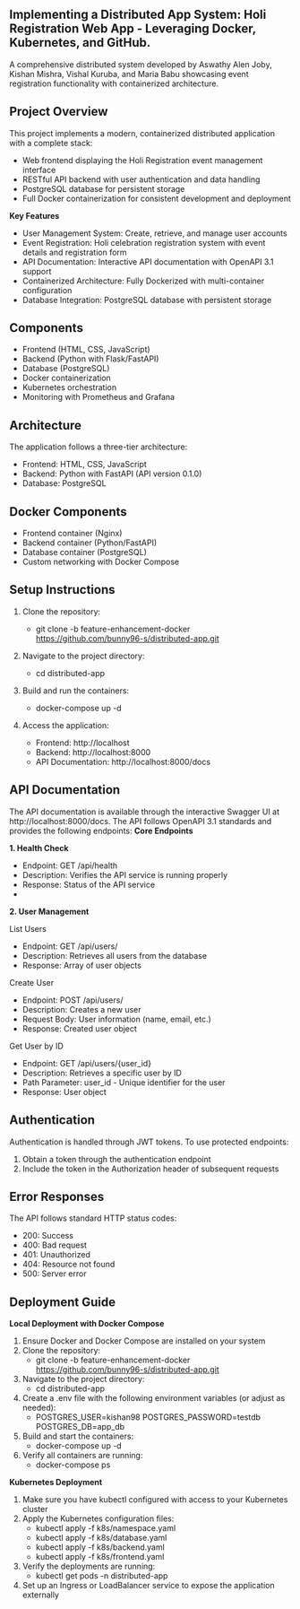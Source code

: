 ## Implementing a Distributed App System: Holi Registration Web App - Leveraging Docker, Kubernetes, and GitHub.

A comprehensive distributed system developed by Aswathy Alen Joby, Kishan Mishra, Vishal Kuruba, and Maria Babu showcasing event registration functionality with containerized architecture.

## Project Overview
This project implements a modern, containerized distributed application with a complete stack:
- Web frontend displaying the Holi Registration event management interface
- RESTful API backend with user authentication and data handling
- PostgreSQL database for persistent storage
- Full Docker containerization for consistent development and deployment

**Key Features**
- User Management System: Create, retrieve, and manage user accounts
- Event Registration: Holi celebration registration system with event details and registration 
  form
- API Documentation: Interactive API documentation with OpenAPI 3.1 support
- Containerized Architecture: Fully Dockerized with multi-container configuration
- Database Integration: PostgreSQL database with persistent storage

## Components
- Frontend (HTML, CSS, JavaScript)
- Backend (Python with Flask/FastAPI)
- Database (PostgreSQL)
- Docker containerization
- Kubernetes orchestration
- Monitoring with Prometheus and Grafana

## Architecture
The application follows a three-tier architecture:
- Frontend: HTML, CSS, JavaScript
- Backend: Python with FastAPI (API version 0.1.0)
- Database: PostgreSQL

## Docker Components
- Frontend container (Nginx)
- Backend container (Python/FastAPI)
- Database container (PostgreSQL)
- Custom networking with Docker Compose

## Setup Instructions
1. Clone the repository:
   - git clone -b feature-enhancement-docker https://github.com/bunny96-s/distributed-app.git
  
2. Navigate to the project directory:
   - cd distributed-app

3. Build and run the containers:
   - docker-compose up -d

4. Access the application:
   - Frontend: http://localhost
   - Backend: http://localhost:8000
   - API Documentation: http://localhost:8000/docs

## API Documentation
The API documentation is available through the interactive Swagger UI at http://localhost:8000/docs. The API follows OpenAPI 3.1 standards and provides the following endpoints:
**Core Endpoints**

**1. Health Check**
   - Endpoint: GET /api/health
   - Description: Verifies the API service is running properly
   - Response: Status of the API service
   - 
**2. User Management**
     
List Users
 - Endpoint: GET /api/users/
 - Description: Retrieves all users from the database
 - Response: Array of user objects
     
Create User
 - Endpoint: POST /api/users/
 - Description: Creates a new user
 - Request Body: User information (name, email, etc.)
 - Response: Created user object
     
Get User by ID
 - Endpoint: GET /api/users/{user_id}
 - Description: Retrieves a specific user by ID
 - Path Parameter: user_id - Unique identifier for the user
 - Response: User object
       
## Authentication
Authentication is handled through JWT tokens. To use protected endpoints:
1. Obtain a token through the authentication endpoint
2. Include the token in the Authorization header of subsequent requests

## Error Responses
The API follows standard HTTP status codes:
- 200: Success
- 400: Bad request
- 401: Unauthorized
- 404: Resource not found
- 500: Server error
  
## Deployment Guide
**Local Deployment with Docker Compose**
   1. Ensure Docker and Docker Compose are installed on your system
   2. Clone the repository:
      - git clone -b feature-enhancement-docker https://github.com/bunny96-s/distributed-app.git
   3. Navigate to the project directory:
      - cd distributed-app
   4. Create a .env file with the following environment variables (or adjust as needed):
      - POSTGRES_USER=kishan98
        POSTGRES_PASSWORD=testdb
        POSTGRES_DB=app_db
  5. Build and start the containers:
     - docker-compose up -d
  6. Verify all containers are running:
     - docker-compose ps

 **Kubernetes Deployment**
   1. Make sure you have kubectl configured with access to your Kubernetes cluster
   2. Apply the Kubernetes configuration files:
      - kubectl apply -f k8s/namespace.yaml
      - kubectl apply -f k8s/database.yaml
      - kubectl apply -f k8s/backend.yaml
      - kubectl apply -f k8s/frontend.yaml
  3. Verify the deployments are running:
     - kubectl get pods -n distributed-app
  4. Set up an Ingress or LoadBalancer service to expose the application externally






